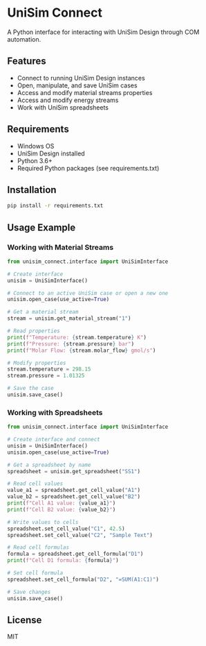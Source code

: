 # UniSim Connect

A Python interface for interacting with UniSim Design through COM automation.

## Features

- Connect to running UniSim Design instances
- Open, manipulate, and save UniSim cases
- Access and modify material streams properties
- Access and modify energy streams
- Work with UniSim spreadsheets

## Requirements

- Windows OS
- UniSim Design installed
- Python 3.6+
- Required Python packages (see requirements.txt)

## Installation

```bash
pip install -r requirements.txt
```

## Usage Example

### Working with Material Streams

```python
from unisim_connect.interface import UniSimInterface

# Create interface
unisim = UniSimInterface()

# Connect to an active UniSim case or open a new one
unisim.open_case(use_active=True)

# Get a material stream
stream = unisim.get_material_stream("1")

# Read properties
print(f"Temperature: {stream.temperature} K")
print(f"Pressure: {stream.pressure} bar")
print(f"Molar Flow: {stream.molar_flow} gmol/s")

# Modify properties
stream.temperature = 298.15
stream.pressure = 1.01325

# Save the case
unisim.save_case()
```

### Working with Spreadsheets

```python
from unisim_connect.interface import UniSimInterface

# Create interface and connect
unisim = UniSimInterface()
unisim.open_case(use_active=True)

# Get a spreadsheet by name
spreadsheet = unisim.get_spreadsheet("SS1")

# Read cell values
value_a1 = spreadsheet.get_cell_value("A1")
value_b2 = spreadsheet.get_cell_value("B2")
print(f"Cell A1 value: {value_a1}")
print(f"Cell B2 value: {value_b2}")

# Write values to cells
spreadsheet.set_cell_value("C1", 42.5)
spreadsheet.set_cell_value("C2", "Sample Text")

# Read cell formulas
formula = spreadsheet.get_cell_formula("D1")
print(f"Cell D1 formula: {formula}")

# Set cell formula
spreadsheet.set_cell_formula("D2", "=SUM(A1:C1)")

# Save changes
unisim.save_case()
```

## License

MIT